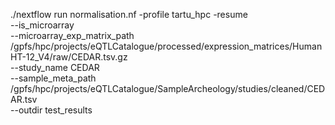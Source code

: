 ./nextflow run normalisation.nf -profile tartu_hpc -resume\
 --is_microarray\
 --microarray_exp_matrix_path /gpfs/hpc/projects/eQTLCatalogue/processed/expression_matrices/HumanHT-12_V4/raw/CEDAR.tsv.gz\
 --study_name CEDAR\
 --sample_meta_path /gpfs/hpc/projects/eQTLCatalogue/SampleArcheology/studies/cleaned/CEDAR.tsv\
 --outdir test_results